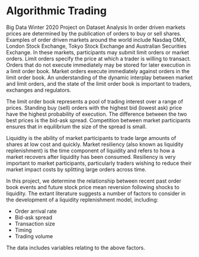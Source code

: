 # Algorithmic Trading
Big Data Winter 2020 Project on Dataset Analysis
In order driven markets prices are determined by the publication of orders to buy or sell shares. Examples of order driven markets around the world include Nasdaq OMX, London Stock Exchange, Tokyo Stock Exchange and Australian Securities Exchange. In these markets, participants may submit limit orders or market orders. Limit orders specify the price at which a trader is willing to transact. Orders that do not execute immediately may be stored for later execution in a limit order book. Market orders execute immediately against orders in the limit order book. An understanding of the dynamic interplay between market and limit orders, and the state of the limit order book is important to traders, exchanges and regulators.

The limit order book represents a pool of trading interest over a range of prices. Standing buy (sell) orders with the highest bid (lowest ask) price have the highest probability of execution. The difference between the two best prices is the bid-ask spread. Competition between market participants ensures that in equilibrium the size of the spread is small.

Liquidity is the ability of market participants to trade large amounts of shares at low cost and quickly. Market resiliency (also known as liquidity replenishment) is the time component of liquidity and refers to how a market recovers after liquidity has been consumed. Resiliency is very important to market participants, particularly traders wishing to reduce their market impact costs by splitting large orders across time.

In this project, we determine the relationship between recent past order book events and future stock price mean reversion following shocks to liquidity. The extant literature suggests a number of factors to consider in the development of a liquidity replenishment model, including:

- Order arrival rate
- Bid-ask spread
- Transaction size
- Timing
- Trading volume

The data includes variables relating to the above factors.

